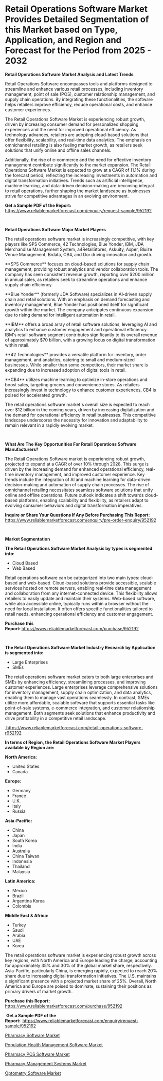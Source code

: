 <p><h1>Retail Operations Software Market Provides Detailed Segmentation of this Market based on Type, Application, and Region and Forecast for the Period from 2025 - 2032</h1></p><p><strong>Retail Operations Software Market Analysis and Latest Trends</strong></p>
<p><p>Retail Operations Software encompasses tools and platforms designed to streamline and enhance various retail processes, including inventory management, point of sale (POS), customer relationship management, and supply chain operations. By integrating these functionalities, the software helps retailers improve efficiency, reduce operational costs, and enhance customer experiences.</p><p>The Retail Operations Software Market is experiencing robust growth, driven by increasing consumer demand for personalized shopping experiences and the need for improved operational efficiency. As technology advances, retailers are adopting cloud-based solutions that offer flexibility, scalability, and real-time data analytics. The emphasis on omnichannel retailing is also fueling market growth, as retailers seek solutions that unify online and offline sales channels.</p><p>Additionally, the rise of e-commerce and the need for effective inventory management contribute significantly to the market expansion. The Retail Operations Software Market is expected to grow at a CAGR of 11.1% during the forecast period, reflecting the increasing investments in automation and digital transformation initiatives. Trends such as artificial intelligence, machine learning, and data-driven decision-making are becoming integral to retail operations, further shaping the market landscape as businesses strive for competitive advantages in an evolving environment.</p></p>
<p><strong>Get a Sample PDF of the Report:&nbsp;</strong> <a href="https://www.reliablemarketforecast.com/enquiry/request-sample/952192?utm_campaign=1832&utm_medium=2&utm_source=Github&utm_content=ia&utm_term=06032025&utm_id=retail-operations-software">https://www.reliablemarketforecast.com/enquiry/request-sample/952192</a></p>
<p>&nbsp;</p>
<p><strong>Retail Operations Software Major Market Players</strong></p>
<p><p>The retail operations software market is increasingly competitive, with key players like SPS Commerce, 42 Technologies, Blue Yonder, IBM, JDA Merchandise Management System, a4RetailStores, Askuity, Axper, Bluize Venue Management, Brdata, CB4, and Dor driving innovation and growth.</p><p>**SPS Commerce** focuses on cloud-based solutions for supply chain management, providing robust analytics and vendor collaboration tools. The company has seen consistent revenue growth, reporting over $200 million in annual sales, as retailers seek to streamline operations and enhance supply chain efficiency.</p><p>**Blue Yonder** (formerly JDA Software) specializes in AI-driven supply chain and retail solutions. With an emphasis on demand forecasting and inventory management, Blue Yonder has positioned itself for significant growth within the market. The company anticipates continuous expansion due to rising demand for intelligent automation in retail.</p><p>**IBM** offers a broad array of retail software solutions, leveraging AI and analytics to enhance customer engagement and operational efficiency. IBM's retail software segment contributes significantly to its overall revenue of approximately $70 billion, with a growing focus on digital transformation within retail.</p><p>**42 Technologies** provides a versatile platform for inventory, order management, and analytics, catering to small and medium-sized businesses. While smaller than some competitors, their market share is expanding due to increased adoption of digital tools in retail.</p><p>**CB4** utilizes machine learning to optimize in-store operations and boost sales, targeting grocery and convenience stores. As retailers increasingly invest in technology to enhance customer experiences, CB4 is poised for accelerated growth.</p><p>The retail operations software market's overall size is expected to reach over $12 billion in the coming years, driven by increasing digitalization and the demand for operational efficiency in retail businesses. This competitive landscape underscores the necessity for innovation and adaptability to remain relevant in a rapidly evolving market.</p></p>
<p>&nbsp;</p>
<p><strong>What Are The Key Opportunities For Retail Operations Software Manufacturers?</strong></p>
<p><p>The Retail Operations Software market is experiencing robust growth, projected to expand at a CAGR of over 10% through 2028. This surge is driven by the increasing demand for enhanced operational efficiency, real-time inventory management, and improved customer experience. Key trends include the integration of AI and machine learning for data-driven decision-making and automation of supply chain processes. The rise of omnichannel retailing necessitates seamless software solutions that unify online and offline operations. Future outlook indicates a shift towards cloud-based platforms, enabling scalability and flexibility, as retailers adapt to evolving consumer behaviors and digital transformation imperatives.</p></p>
<p><strong>Inquire or Share Your Questions If Any Before Purchasing This Report:</strong> <a href="https://www.reliablemarketforecast.com/enquiry/pre-order-enquiry/952192?utm_campaign=1832&utm_medium=2&utm_source=Github&utm_content=ia&utm_term=06032025&utm_id=retail-operations-software">https://www.reliablemarketforecast.com/enquiry/pre-order-enquiry/952192</a></p>
<p>&nbsp;</p>
<p><strong>Market Segmentation</strong></p>
<p><strong>The Retail Operations Software Market Analysis by types is segmented into:</strong></p>
<p><ul><li>Cloud Based</li><li>Web Based</li></ul></p>
<p><p>Retail operations software can be categorized into two main types: cloud-based and web-based. Cloud-based solutions provide accessible, scalable services hosted on remote servers, enabling real-time data management and collaboration from any internet-connected device. This flexibility allows retailers to easily update and maintain their systems. Web-based software, while also accessible online, typically runs within a browser without the need for local installation. It often offers specific functionalities tailored to retail needs, enhancing operational efficiency and customer engagement.</p></p>
<p><strong>Purchase this Report:&nbsp;</strong><a href="https://www.reliablemarketforecast.com/purchase/952192?utm_campaign=1832&utm_medium=2&utm_source=Github&utm_content=ia&utm_term=06032025&utm_id=retail-operations-software">https://www.reliablemarketforecast.com/purchase/952192</a></p>
<p>&nbsp;</p>
<p><strong>The Retail Operations Software Market Industry Research by Application is segmented into:</strong></p>
<p><ul><li>Large Enterprises</li><li>SMEs</li></ul></p>
<p><p>The retail operations software market caters to both large enterprises and SMEs by enhancing efficiency, streamlining processes, and improving customer experiences. Large enterprises leverage comprehensive solutions for inventory management, supply chain optimization, and data analytics, enabling them to manage vast operations seamlessly. In contrast, SMEs utilize more affordable, scalable software that supports essential tasks like point-of-sale systems, e-commerce integration, and customer relationship management. Both segments seek solutions that enhance productivity and drive profitability in a competitive retail landscape.</p></p>
<p><a href="https://www.reliablemarketforecast.com/retail-operations-software-r952192?utm_campaign=1832&utm_medium=2&utm_source=Github&utm_content=ia&utm_term=06032025&utm_id=retail-operations-software">&nbsp;https://www.reliablemarketforecast.com/retail-operations-software-r952192</a></p>
<p><strong>In terms of Region, the Retail Operations Software Market Players available by Region are:</strong></p>
<p>
    <p> <strong> North America: </strong>
        <ul>
            <li>United States</li>
            <li>Canada</li>
        </ul>
        </p> 
    <p> <strong> Europe: </strong>
        <ul>
            <li>Germany</li>
            <li>France</li>
            <li>U.K.</li>
            <li>Italy</li>
            <li>Russia</li>
        </ul>
        </p> 
    <p> <strong> Asia-Pacific: </strong>
        <ul>
            <li>China</li>
            <li>Japan</li>
            <li>South Korea</li>
            <li>India</li>
            <li>Australia</li>
            <li>China Taiwan</li>
            <li>Indonesia</li>
            <li>Thailand</li>
            <li>Malaysia</li>
        </ul>
        </p> 
    <p> <strong> Latin America: </strong>
        <ul>
            <li>Mexico</li>
            <li>Brazil</li>
            <li>Argentina Korea</li>
            <li>Colombia</li>
        </ul>
        </p> 
    <p> <strong> Middle East & Africa: </strong>
        <ul>
            <li>Turkey</li>
            <li>Saudi</li>
            <li>Arabia</li>
            <li>UAE</li>
            <li>Korea</li>
        </ul>
    </p>
    </p>
<p><p>The retail operations software market is experiencing robust growth across key regions, with North America and Europe leading the charge, accounting for approximately 35% and 30% of the global market share, respectively. Asia-Pacific, particularly China, is emerging rapidly, expected to reach 20% share due to increasing digital transformation initiatives. The U.S. maintains a significant presence with a projected market share of 25%. Overall, North America and Europe are poised to dominate, sustaining their positions as primary drivers of market growth.</p></p>
<p><strong>Purchase this Report: </strong><a href="https://www.reliablemarketforecast.com/purchase/952192?utm_campaign=1832&utm_medium=2&utm_source=Github&utm_content=ia&utm_term=06032025&utm_id=retail-operations-software">https://www.reliablemarketforecast.com/purchase/952192</a></p>
<p>&nbsp;<strong>Get a Sample PDF of the Report:&nbsp;&nbsp;</strong><a href="https://www.reliablemarketforecast.com/enquiry/request-sample/952192?utm_campaign=1832&utm_medium=2&utm_source=Github&utm_content=ia&utm_term=06032025&utm_id=retail-operations-software">https://www.reliablemarketforecast.com/enquiry/request-sample/952192</a></p>
<p><strong></strong></p>
<p><p><a href="https://github.com/toghojbeinta/Market-Research-Report-List-1/blob/main/pharmacy-software-market.md?utm_campaign=1832&utm_medium=2&utm_source=Github&utm_content=ia&utm_term=06032025&utm_id=retail-operations-software">Pharmacy Software Market</a></p><p><a href="https://github.com/alefermeivys/Market-Research-Report-List-1/blob/main/population-health-management-software-market.md?utm_campaign=1832&utm_medium=2&utm_source=Github&utm_content=ia&utm_term=06032025&utm_id=retail-operations-software">Population Health Management Software Market</a></p><p><a href="https://github.com/jaspartatin/Market-Research-Report-List-1/blob/main/pharmacy-pos-software-market.md?utm_campaign=1832&utm_medium=2&utm_source=Github&utm_content=ia&utm_term=06032025&utm_id=retail-operations-software">Pharmacy POS Software Market</a></p><p><a href="https://github.com/jullselai/Market-Research-Report-List-1/blob/main/pharmacy-management-systems-market.md?utm_campaign=1832&utm_medium=2&utm_source=Github&utm_content=ia&utm_term=06032025&utm_id=retail-operations-software">Pharmacy Management Systems Market</a></p><p><a href="https://github.com/kluviabolofo/Market-Research-Report-List-1/blob/main/optometry-software-market.md?utm_campaign=1832&utm_medium=2&utm_source=Github&utm_content=ia&utm_term=06032025&utm_id=retail-operations-software">Optometry Software Market</a></p></p>